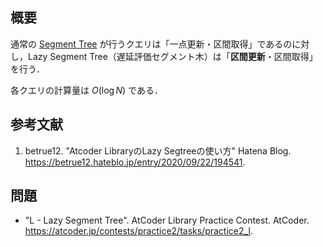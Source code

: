 ##  概要

通常の [Segment Tree](https://today2098.github.io/algorithm/src/DataStructure/SegmentTree/segment_tree.hpp) が行うクエリは「一点更新・区間取得」であるのに対し，Lazy Segment Tree（遅延評価セグメント木）は「**区間更新**・区間取得」を行う．

各クエリの計算量は $O(\log N)$ である．


## 参考文献

1. betrue12. "Atcoder LibraryのLazy Segtreeの使い方" Hatena Blog. <https://betrue12.hateblo.jp/entry/2020/09/22/194541>.


## 問題

- "L - Lazy Segment Tree". AtCoder Library Practice Contest. AtCoder. <https://atcoder.jp/contests/practice2/tasks/practice2_l>.
